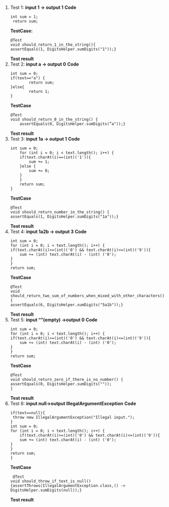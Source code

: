 1. Test 1: **input 1 -> output 1**
    **Code**
    ```
    int sum = 1;
     return sum;
     ```
    **TestCase:**
    ```
    @Test
    void should_return_1_in_the_string(){
    assertEquals(1, DigitsHelper.sumDigits("1"));}
    ```
    **Test result**
2. Test 2: **input a -> output 0**
    **Code**
    ```
    int sum = 0;
	if(text=="a") {
    		return sum;
	}else{
    		return 1;
	}
	```
    **TestCase**
    ```
    @Test
	void should_return_0_in_the_string() {
    	assertEquals(0, DigitsHelper.sumDigits(“a"));}
	```
    **Test result**
3. Test 3: **input 1a -> output 1**
    **Code**
    ```
    int sum = 0;
    	for (int i = 0; i < text.length(); i++) {
        if(text.charAt(i)==(int)('1')){
            sum += 1;
        }else {
            sum += 0;
        }
    	}
    	return sum;
	}
	```
    **TestCase**
    ```
    @Test
    void should_return_number_in_the_string() {
    assertEquals(1, DigitsHelper.sumDigits("1a"));}
    ```
    **Test result**
4. Test 4: **input 1a2b -> output 3**
    **Code**
    ```
    int sum = 0;
    for (int i = 0; i < text.length(); i++) {
    if(text.charAt(i)>=(int)('0') && text.charAt(i)<=(int)('9')){
        sum += (int) text.charAt(i) - (int) ('0');
    }
    }
    return sum;
    ```
    **TestCase**
    ```
    @Test
    void should_return_two_sum_of_numbers_when_mixed_with_other_characters() {
    assertEquals(6, DigitsHelper.sumDigits("5a1b"));}
    ```
    **Test result**
5. Test 5: **input “”(empty) ->output 0**
    **Code**
    ```
    int sum = 0;
    for (int i = 0; i < text.length(); i++) {
    if(text.charAt(i)>=(int)('0') && text.charAt(i)<=(int)('9')){
        sum += (int) text.charAt(i) - (int) ('0');
    }
    }
    return sum;
    ```
    **TestCase**
    ```
    @Test
    void should_return_zero_if_there_is_no_number() {
    assertEquals(0, DigitsHelper.sumDigits(""));
    }
    ```
    **Test result**
6. Test 6: **input null->output IllegalArgumentException**
    **Code**
    ```
    if(text==null){
   	 throw new IllegalArgumentException("Illegal input.");
	}
	int sum = 0;
	for (int i = 0; i < text.length(); i++) {
    	if(text.charAt(i)>=(int)('0') && text.charAt(i)<=(int)('9')){
        sum += (int) text.charAt(i) - (int) ('0');
    }
	}
	return sum;
	}
	```
    **TestCase**
    ```
   	 @Test
	void should_throw_if_text_is_null() {assertThrows(IllegalArgumentException.class,() -> DigitsHelper.sumDigits(null));}
	```
    **Test result**

